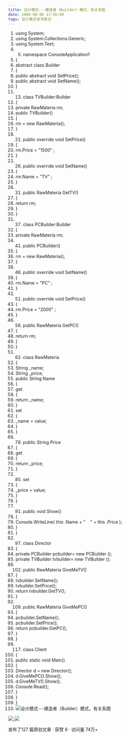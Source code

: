 ```yaml
---
title: 设计模式---建造者（Builder）模式，有关系图
date: 2008-08-06 17:56:00
tags: 设计模式读书笔记
---
```

  1. using  System; 
  2. using  System.Collections.Generic; 
  3. using  System.Text; 
  4.   5. namespace  ConsoleApplication1 
  6. { 
  7. abstract  class  Builder 
  8. { 
  9. public  abstract  void  SetPrice(); 
  10. public  abstract  void  SetName(); 
  11. } 
  12.   13. class  TVBuilder:Builder 
  14. { 
  15. private  RawMateria rm; 
  16. public  TVBuilder() 
  17. { 
  18. rm =  new  RawMateria(); 
  19. } 
  20.   21. public  override  void  SetPrice() 
  22. { 
  23. rm.Price =  "1500"  ; 
  24. } 
  25.   26. public  override  void  SetName() 
  27. { 
  28. rm.Name =  "TV"  ; 
  29. } 
  30.   31. public  RawMateria GetTV() 
  32. { 
  33. return  rm; 
  34. } 
  35. } 
  36.   37. class  PCBuilder:Builder 
  38. { 
  39. private  RawMateria rm; 
  40.   41. public  PCBuilder() 
  42. { 
  43. rm =  new  RawMateria(); 
  44. } 
  45.   46. public  override  void  SetName() 
  47. { 
  48. rm.Name =  "PC"  ; 
  49. } 
  50.   51. public  override  void  SetPrice() 
  52. { 
  53. rm.Price =  "2000"  ; 
  54. } 
  55.   56. public  RawMateria GetPC() 
  57. { 
  58. return  rm; 
  59. } 
  60. } 
  61.   62. class  RawMateria 
  63. { 
  64. String _name; 
  65. String _price; 
  66. public  String Name 
  67. { 
  68. get 
  69. { 
  70. return  _name; 
  71. } 
  72. set 
  73. { 
  74. _name = value; 
  75. } 
  76. } 
  77.   78. public  String Price 
  79. { 
  80. get 
  81. { 
  82. return  _price; 
  83. } 
  84.   85. set 
  86. { 
  87. _price = value; 
  88. } 
  89. } 
  90.   91. public  void  Show() 
  92. { 
  93. Console.WriteLine(  this  .Name +  "    "  \+  this  .Price ); 
  94. } 
  95. } 
  96.   97. class  Director 
  98. { 
  99. private  PCBuilder pcbuilder=  new  PCBuilder (); 
  100. private  TVBuilder tvbuilder=  new  TVBuilder (); 
  101.   102. public  RawMateria GiveMeTV() 
  103. { 
  104. tvbuilder.SetName(); 
  105. tvbuilder.SetPrice(); 
  106. return  tvbuilder.GetTV(); 
  107. } 
  108.   109. public  RawMateria GiveMePC() 
  110. { 
  111. pcbuilder.SetName(); 
  112. pcbuilder.SetPrice(); 
  113. return  pcbuilder.GetPC(); 
  114. } 
  115. } 
  116.   117. class  Client 
  118. { 
  119. public  static  void  Main() 
  120. { 
  121. Director d =  new  Director(); 
  122. d.GiveMePC().Show(); 
  123. d.GiveMeTV().Show(); 
  124. Console.Read(); 
  125. } 
  126. } 
  127. } 
  128. ![设计模式---建造者（Builder）模式，有关系图](https://p-blog.csdn.net/images/p_blog_csdn_net/cuipengfei1/EntryImages/20080806/ClassDiagram1.jpg)



[ ![](https://profile.csdnimg.cn/5/2/5/3_cuipengfei1)
![](https://g.csdnimg.cn/static/user-reg-year/1x/11.png)
](https://blog.csdn.net/cuipengfei1)



发布了127 篇原创文章  ·  获赞 8  ·  访问量 74万+

